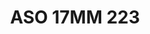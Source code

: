 ---
title: ASO 17MM 223
date: 
draft: false

# descripcion
description : Anillo de plata 925.

materials: Plata 938

color: 

dimensions: 17mm diámetro

code: 05-23-1612

type: "Anillos"

categories: []

price: $7.590,00

price_eftvo: $6.450,00

# Images
# first image will be shown in the product page
images:
  # - image: "images/path_to_image"
  # La ubicacion de las imagenes es imagenes/Anillos/Anillos.Solo Plata/05-23-1612-aso-17mm-223
  - image: "./images/anillos/solo_plata/05-23-1612-aso-17mm-223.jpg"
---